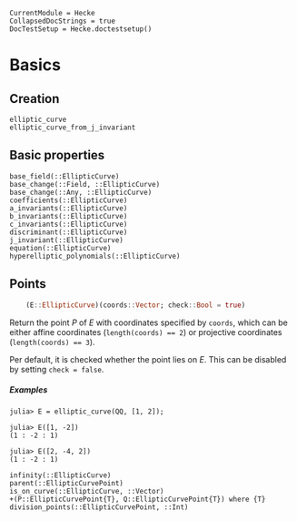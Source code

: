 ```@meta
CurrentModule = Hecke
CollapsedDocStrings = true
DocTestSetup = Hecke.doctestsetup()
```
# Basics

## Creation

```@docs
elliptic_curve
elliptic_curve_from_j_invariant
```

## Basic properties

```@docs
base_field(::EllipticCurve)
base_change(::Field, ::EllipticCurve)
base_change(::Any, ::EllipticCurve)
coefficients(::EllipticCurve)
a_invariants(::EllipticCurve)
b_invariants(::EllipticCurve)
c_invariants(::EllipticCurve)
discriminant(::EllipticCurve)
j_invariant(::EllipticCurve)
equation(::EllipticCurve)
hyperelliptic_polynomials(::EllipticCurve)
```

## Points

```julia
    (E::EllipticCurve)(coords::Vector; check::Bool = true)
```

Return the point $P$ of $E$ with coordinates specified by `coords`, which can
be either affine coordinates (`length(coords) == 2`) or projective coordinates
(`length(coords) == 3`).

Per default, it is checked whether the point lies on $E$. This can be disabled
by setting `check = false`.

##### Examples

```jldoctest
julia> E = elliptic_curve(QQ, [1, 2]);

julia> E([1, -2])
(1 : -2 : 1)

julia> E([2, -4, 2])
(1 : -2 : 1)
```

```@docs
infinity(::EllipticCurve)
parent(::EllipticCurvePoint)
is_on_curve(::EllipticCurve, ::Vector)
+(P::EllipticCurvePoint{T}, Q::EllipticCurvePoint{T}) where {T}
division_points(::EllipticCurvePoint, ::Int)
```
